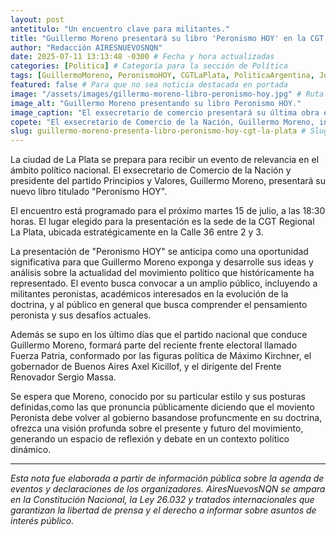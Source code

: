 ```yaml
---
layout: post
antetitulo: "Un encuentro clave para militantes."
title: "Guillermo Moreno presentará su libro 'Peronismo HOY' en la CGT regional La Plata."
author: "Redacción AIRESNUEVOSNQN"
date: 2025-07-11 13:13:48 -0300 # Fecha y hora actualizadas
categories: [Politica] # Categoría para la sección de Política
tags: [GuillermoMoreno, PeronismoHOY, CGTLaPlata, PoliticaArgentina, Justicialismo, Libro, LaPlata] # Tags relevantes
featured: false # Para que no sea noticia destacada en portada
image: "/assets/images/gillermo-moreno-libro-peronismo-hoy.jpg" # Ruta sugerida para la imagen de grilla
image_alt: "Guillermo Moreno presentando su libro Peronismo HOY."
image_caption: "El exsecretario de comercio presentará su última obra en la CGT regional La Plata."
copete: "El exsecretario de Comercio de la Nación, Guillermo Moreno, invita a la presentación de su más reciente obra literaria, 'Peronismo HOY', un espacio para el análisis y el debate sobre la actualidad del movimiento justicialista en la sede de la central obrera platense."
slug: guillermo-moreno-presenta-libro-peronismo-hoy-cgt-la-plata # Slug para la URL
---
```


La ciudad de La Plata se prepara para recibir un evento de relevancia en el ámbito político nacional. El exsecretario de Comercio de la Nación y presidente del partido Principios y Valores, Guillermo Moreno, presentará su nuevo libro titulado "Peronismo HOY".

El encuentro está programado para el próximo martes 15 de julio, a las 18:30 horas. El lugar elegido para la presentación es la sede de la CGT Regional La Plata, ubicada estratégicamente en la Calle 36 entre 2 y 3.

La presentación de "Peronismo HOY" se anticipa como una oportunidad significativa para que Guillermo Moreno exponga y desarrolle sus ideas y análisis sobre la actualidad del movimiento político que históricamente ha representado. El evento busca convocar a un amplio público, incluyendo a militantes peronistas, académicos interesados en la evolución de la doctrina, y al público en general que busca comprender el pensamiento peronista y sus desafíos actuales.

Además se supo en los último días que el partido nacional que conduce Guillermo Moreno, formará parte del reciente frente electoral llamado Fuerza Patria, conformado por las figuras política de Máximo Kirchner, el gobernador de Buenos Aires Axel Kicillof, y el dirigente del Frente Renovador Sergio Massa.

Se espera que Moreno, conocido por su particular estilo y sus posturas definidas,como las que pronuncia públicamente diciendo que el moviento Peronista debe volver al gobierno basandose profuncmente en su doctrina, ofrezca una visión profunda sobre el presente y futuro del movimiento, generando un espacio de reflexión y debate en un contexto político dinámico.

---
*Esta nota fue elaborada a partir de información pública sobre la agenda de eventos y declaraciones de los organizadores. AiresNuevosNQN se ampara en la Constitución Nacional, la Ley 26.032 y tratados internacionales que garantizan la libertad de prensa y el derecho a informar sobre asuntos de interés público.*